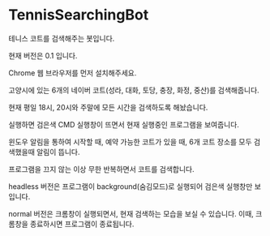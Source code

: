 # TennisSearchingBot
테니스 코트를 검색해주는 봇입니다.

현재 버전은 0.1 입니다.

Chrome 웹 브라우저를 먼저 설치해주세요.

고양시에 있는 6개의 네이버 코트(성라, 대화, 토당, 충장, 화정, 중산)를 검색해줍니다.

현재 평일 18시, 20시와 주말에 모든 시간을 검색하도록 해놨습니다.

실행하면 검은색 CMD 실행창이 뜨면서 현재 실행중인 프로그램을 보여줍니다.

윈도우 알림을 통하여 시작할 때, 예약 가능한 코트가 있을 때, 6개 코트 장소를 모두 검색했을때 알림이 뜹니다.

프로그램을 끄지 않는 이상 무한 반복하면서 코트를 검색합니다.

headless 버전은 프로그램이 background(숨김모드)로 실행되어 검은색 실행창만 보입니다.

normal 버전은 크롬창이 실행되면서, 현재 검색하는 모습을 보실 수 있습니다. 이때, 크롬창을 종료하시면 프로그램이 종료됩니다.
